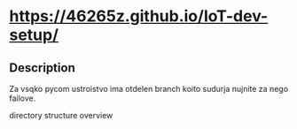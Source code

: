 
# https://46265z.github.io/IoT-dev-setup/

## Description

Za vsqko pycom ustroistvo ima otdelen branch koito sudurja nujnite za nego failove.

directory structure overview

